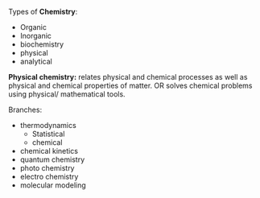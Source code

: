 
Types of **Chemistry**:
- Organic
- Inorganic
- biochemistry
- physical
- analytical

**Physical chemistry:**
relates physical and chemical processes as well as physical and chemical properties of matter.
OR
solves chemical problems using physical/ mathematical tools.

Branches:
- thermodynamics
	- Statistical
	- chemical
- chemical kinetics
- quantum chemistry
- photo chemistry
- electro chemistry
- molecular modeling